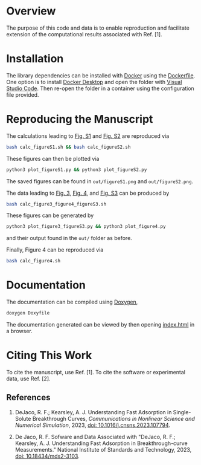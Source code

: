 # Overview

The purpose of this code and data is to enable reproduction
and facilitate extension of the computational
results associated with Ref. [1].


# Installation

The library dependencies can be installed with [Docker](https://www.docker.com)
using the [Dockerfile](.devcontainer/Dockerfile).
One option is to install [Docker Desktop](https://www.docker.com/products/docker-desktop)
and open the folder with [Visual Studio Code](https://code.visualstudio.com).
Then re-open the folder in a container using the configuration
file provided.

# Reproducing the Manuscript

The calculations leading to [Fig. S1](out/figureS1.png) and [Fig. S2](out/figureS2.png)
are reproduced via

```bash
bash calc_figureS1.sh && bash calc_figureS2.sh
```

These figures can then be plotted via

```bash
python3 plot_figureS1.py && python3 plot_figureS2.py
```

The saved figures can be found in ```out/figureS1.png``` and ```out/figureS2.png```.

The data leading to [Fig. 3](out/figure3.png), [Fig. 4](out/figure4.png),
and [Fig. S3](out/figureS3.png) can be produced by

```bash
bash calc_figure3_figure4_figureS3.sh
```
These figures can be generated by
```bash
python3 plot_figure3_figureS3.py && python3 plot_figure4.py
```
and their output found in the ```out/``` folder as before.

Finally, Figure 4 can be reproduced via

```bash
bash calc_figure4.sh
```

# Documentation

The documentation can be compiled using [Doxygen](https://www.doxygen.nl/),

```bash
doxygen Doxyfile
```

The documentation generated can be viewed by then opening
[index.html](./doc/html/index.html) in a browser.

# Citing This Work

To cite the manuscript, use Ref. [1]. To cite the software or experimental data, use Ref. [2].

## References

  1. DeJaco, R. F.; Kearsley, A. J. Understanding Fast Adsorption in Single-Solute Breakthrough Curves, *Communications in Nonlinear Science and Numerical Simulation*, 2023, [doi: 10.1016/j.cnsns.2023.107794](https://doi.org/10.1016/j.cnsns.2023.107794).

  2. De Jaco, R. F. Sofware and Data Associated with "DeJaco, R. F.; Kearsley, A. J. Understanding Fast Adsorption in Breakthrough-curve Measurements." National Institute of Standards and Technology, 2023, [doi: 10.18434/mds2-3103](https://doi.org/10.18434/mds2-3103).
